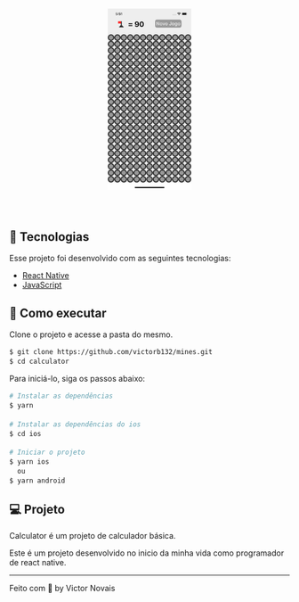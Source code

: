 <h1 align="center">
    <img alt="Calculator" src=".github/cover.png" width="150" />
</h1>

<br>

## 🧪 Tecnologias

Esse projeto foi desenvolvido com as seguintes tecnologias:

- [React Native](https://reactnative.dev/)
- [JavaScript](https://www.javascript.com/)

## 🚀 Como executar

Clone o projeto e acesse a pasta do mesmo.

```bash
$ git clone https://github.com/victorb132/mines.git
$ cd calculator
```

Para iniciá-lo, siga os passos abaixo:
```bash
# Instalar as dependências
$ yarn

# Instalar as dependências do ios
$ cd ios

# Iniciar o projeto
$ yarn ios
  ou
$ yarn android
```

## 💻 Projeto

Calculator é um projeto de calculador básica. 

Este é um projeto desenvolvido no inicio da minha vida como programador de react native.

---

Feito com 💜 by Victor Novais
